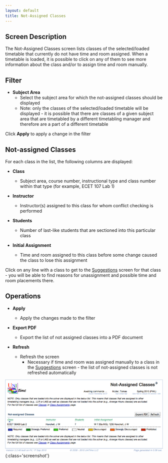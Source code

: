 ```yaml
---
layout: default
title: Not-Assigned Classes
---
```



## Screen Description


 The Not-Assigned Classes screen lists classes of the selected/loaded timetable that currently do not have time and room assigned. When a timetable is loaded, it is possible to click on any of them to see more information about the class and/or to assign time and room manually.

## Filter

* **Subject Area**
	* Select the subject area for which the not-assigned classes should be displayed
	* Note: only the classes of the selected/loaded timetable will be displayed - it is possible that there are classes of a given subject area that are timetabled by a different timetabling manager and therefore are a part of a different timetable


 Click **Apply** to apply a change in the filter

## Not-assigned Classes


 For each class in the list, the following columns are displayed:

* **Class**
	* Subject area, course number, instructional type and class number within that type (for example, ECET 107 Lab 1)

* **Instructor**
	* Instructor(s) assigned to this class for whom conflict checking is performed

* **Students**
	* Number of last-like students that are sectioned into this particular class

* **Initial Assignment**
	* Time and room assigned to this class before some change caused the class to lose this assignment


 Click on any line with a class to get to the [Suggestions](suggestions) screen for that class - you will be able to find reasons for unassignment and possible time and room placements there.

## Operations

* **Apply**
	* Apply the changes made to the filter

* **Export PDF**
	* Export the list of not assigned classes into a PDF document

* **Refresh**
	* Refresh the screen
		* Necessary if time and room was assigned manually to a class in the [Suggestions](suggestions) screen - the list of not-assigned classes is not refreshed automatically


![Not-Assigned Classes](images/not-assigned-classes-1.png){:class='screenshot'}
